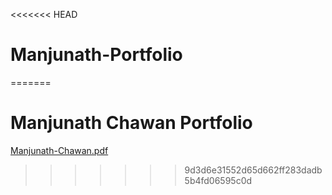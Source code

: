 <<<<<<< HEAD
# Manjunath-Portfolio
=======
# Manjunath Chawan Portfolio
[Manjunath-Chawan.pdf](https://github.com/user-attachments/files/18535191/Manjunath-Chawan.pdf)

>>>>>>> 9d3d6e31552d65d662ff283dadb5b4fd06595c0d
